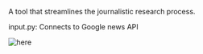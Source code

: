 A tool that streamlines the journalistic research process.

input.py: Connects to Google news API

![here](https://drive.google.com/file/d/1quvDk5cokFucUv4DZlejTrgkKei2YkQk/view?usp=drive_link)
